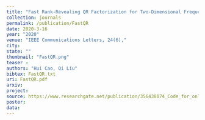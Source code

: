 ```yaml
---
title: "Fast Rank-Revealing QR Factorization for Two-Dimensional Frequency Estimation"
collection: journals
permalink: /publication/FastQR
date: 2020-3-16
year: "2020"
venue: "IEEE Communications Letters, 24(6),"
city: 
state: ""
thumbnail: "FastQR.png"
teaser : 
authors: "Hui Cao, Qi Liu"
bibtex: FastQR.txt
uri: FastQR.pdf
arxiv: 
project: 
source: https://www.researchgate.net/publication/356438074_Code_for_online_background_subtractionzip
poster: 
data:
---
```

